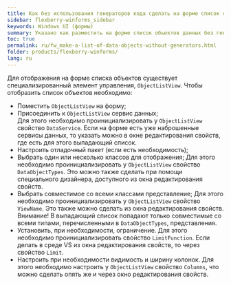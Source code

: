 ```yaml
---
title: Как без использования генераторов кода сделать на форме список объектов данных
sidebar: flexberry-winforms_sidebar
keywords: Windows UI (формы)
summary: Указано как разместить на форме список объектов данных без генерации кода
toc: true
permalink: ru/fw_make-a-list-of-data-objects-without-generators.html
folder: products/flexberry-winforms/
lang: ru
---
```


Для отображения на форме списка объектов существует специализированный элемент управления, `ObjectListView`.
Чтобы отобразить список объектов необходимо:
*	Поместить `ObjectListView` на форму;
*	Присоединить к `ObjectListView` сервис данных;
<br>Для этого необходимо проинициализировать у `ObjectListView` свойство `DataService`. Если на форме есть уже наброшенные сервисы данных, то указать можно в окне редактирования свойств, где есть для этого выпадающий список.
*	Настроить отладочный пакет (если есть необходимость);
*	Выбрать один или несколько классов для отображения;
Для этого необходимо проинициализировать у `ObjectListView` свойство `DataObjectTypes`. Это можно также сделать при помощи специального дизайнера, доступного из окна редактирования свойств.
*	Выбрать совместимое со всеми классами представление;
Для этого необходимо проинициализировать у `ObjectListView` свойство `ViewName`. Это также можно сделать из окна редактирования свойств. Внимание! В выпадающий список попадают только совместимые со всеми типами, перечисленными в `DataObjectTypes`, представления.
*	Установить, при необходимости, ограничение.
Для этого необходимо проинициализировать свойство `LimitFunction`. Если делать в среде VS из окна редактирования свойств, то через свойство `Limit`.
*	Настроить при необходимости видимость и ширину колонок.
Для этого необходимо настроить у `ObjectListView` свойство `Columns`, что можно сделать опять же и через окно редактирования свойств.
 

